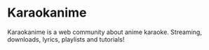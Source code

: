 Karaokanime
===========

Karaokanime is a web community about anime karaoke. Streaming, downloads, lyrics, playlists and tutorials!